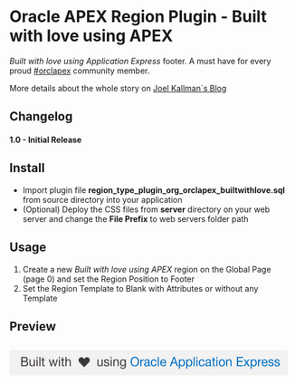 # Oracle APEX Region Plugin - Built with love using APEX

*Built with love using Application Express* footer. A must have for every proud [#orclapex](https://twitter.com/hashtag/orclapex) community member.

More details about the whole story on [Joel Kallman´s Blog](http://joelkallman.blogspot.de/2017/07/built-with-using-oracle-application.html)

## Changelog
#### 1.0 - Initial Release

## Install
- Import plugin file **region_type_plugin_org_orclapex_builtwithlove.sql** from source directory into your application
- (Optional) Deploy the CSS files from **server** directory on your web server and change the **File Prefix** to web servers folder path

## Usage
1. Create a new *Built with love using APEX* region on the Global Page (page 0) and set the Region Position to Footer
2. Set the Region Template to Blank with Attributes or without any Template

## Preview
![](https://github.com/Dani3lSun/apex-plugin-builtwithlove/blob/master/preview.gif)
---
